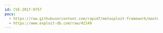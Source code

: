 ```yaml
---
id: CVE-2017-9757
pocs:
  - https://raw.githubusercontent.com/rapid7/metasploit-framework/master/modules/exploits/linux/http/ipfire_oinkcode_exec.rb
  - https://www.exploit-db.com/raw/42149
---
```

